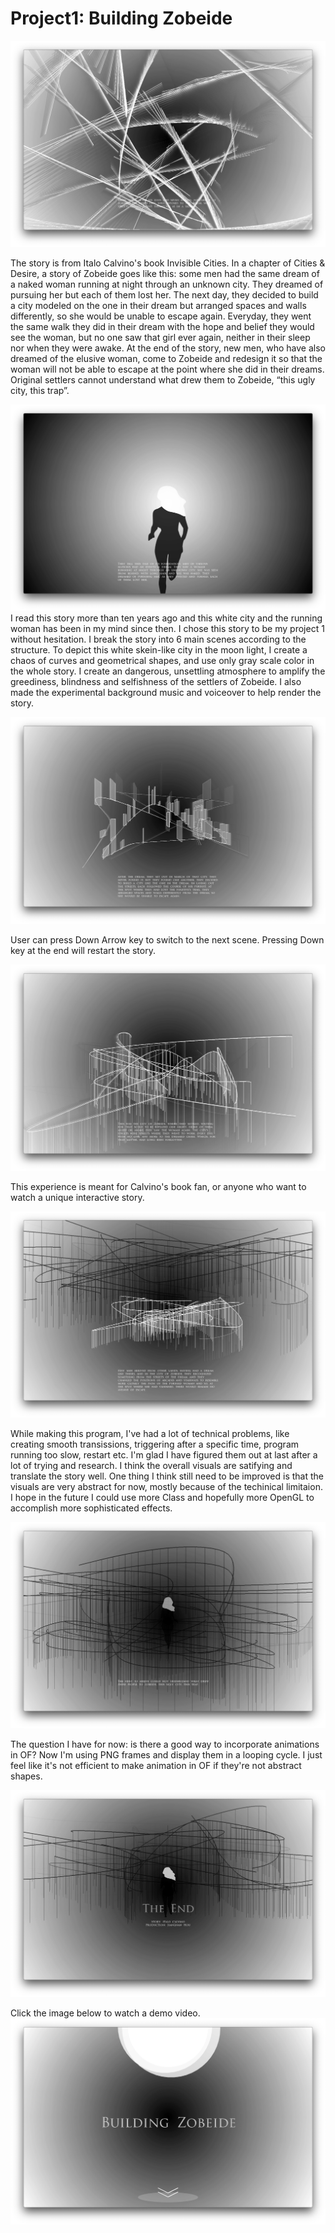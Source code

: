 # Project1: Building Zobeide
![](/img/f2.png)

The story is from Italo Calvino's book Invisible Cities. In a chapter of Cities & Desire, a story of Zobeide goes like this: some men had the same dream of a naked woman running at night through an unknown city. They dreamed of pursuing her but each of them lost her. The next day, they decided to build a city modeled on the one in their dream but arranged spaces and walls differently, so she would be unable to escape again. Everyday, they went the same walk they did in their dream with the hope and belief they would see the woman, but no one saw that girl ever again, neither in their sleep nor when they were awake. At the end of the story, new men, who have also dreamed of the elusive woman, come to Zobeide and redesign it so that the woman will not be able to escape at the point where she did in their dreams. Original settlers cannot understand what drew them to Zobeide, “this ugly city, this trap”.

![](/img/f3.png)
I read this story more than ten years ago and this white city and the running woman has been in my mind since then. I chose this story to be my project 1 without hesitation. I break the story into 6 main scenes according to the structure. To depict this white skein-like city in the moon light, I create a chaos of curves and geometrical shapes, and use only gray scale color in the whole story. I create an dangerous, unsettling atmosphere to amplify the greediness, blindness and selfishness of the settlers of Zobeide. I also made the experimental background music and voiceover to help render the story. 

![](/img/f4.png)

User can press Down Arrow key to switch to the next scene. Pressing Down key at the end will restart the story.

![](/img/f5.png)

This experience is meant for Calvino's book fan, or anyone who want to watch a unique interactive story.

![](/img/f6.png)

While making this program, I've had a lot of technical problems, like creating smooth transissions, triggering after a specific time, program running too slow, restart etc. I'm glad I have figured them out at last after a lot of trying and research. I think the overall visuals are satifying and translate the story well. One thing I think still need to be improved is that the visuals are very abstract for now, mostly because of the techinical limitaion. I hope in the future I could use more Class and hopefully more OpenGL to accomplish more sophisticated effects.

![](/img/f7.png)

The question I have for now: is there a good way to incorporate animations in OF? Now I'm using PNG frames and display them in a looping cycle. I just feel like it's not efficient to make animation in OF if they're not abstract shapes.

![](/img/f8.png)

Click the image below to watch a demo video.
[![project1](/img/f1.png)](https://youtu.be/moPrlcicqnQ)
